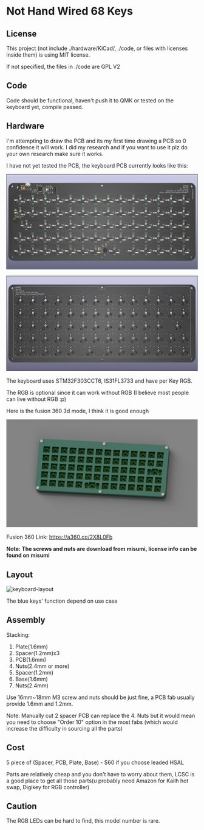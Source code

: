 # Not Hand Wired 68 Keys

## License

This project (not include ./hardware/KiCad/, ./code, or files with licenses inside them) is using MIT license.

If not specified, the files in ./code are GPL V2

## Code

Code should be functional, haven't push it to QMK or tested on the keyboard yet, compile passed.

## Hardware

I'm attempting to draw the PCB and its my first time drawing a PCB so 0 confidence it will work. I did my research and if you want to use it plz do your own research make sure it works.

I have not yet tested the PCB, the keyboard PCB currently looks like this:

![PCB_Front](./picture/PCB_Front.png)


![PCB_Back](./picture/PCB_back.png)

The keyboard uses STM32F303CCT6, IS31FL3733 and have per Key RGB. 

The RGB is optional since it can work without RGB (I believe most people can live without RGB :p)

Here is the fusion 360 3d mode, I think it is good enough

![PCB_Front](./picture/Assembly.png)

Fusion 360 Link: https://a360.co/2X8L0Fb

**Note: The screws and nuts are download from misumi, license info can be found on misumi**

## Layout

![keyboard-layout](.\picture\keyboard-layout.png)

The blue keys' function depend on use case

## Assembly

Stacking: 

1. Plate(1.6mm)
2. Spacer(1.2mm)x3
3. PCB(1.6mm)
4. Nuts(2.4mm or more)
5. Spacer(1.2mm)
6. Base(1.6mm)
7. Nuts(2.4mm)

Use 16mm~18mm M3 screw and nuts should be just fine, a PCB fab usually provide 1.6mm and 1.2mm.

Note: Manually cut 2 spacer PCB can replace the 4. Nuts but it would mean you need to choose "Order 10" option in the most fabs (which would increase the difficulty in sourcing all the parts)

## Cost

5 piece of (Spacer, PCB, Plate, Base) - $60 if you choose leaded HSAL

Parts are relatively cheap and you don't have to worry about them, LCSC is a good place to get all those parts(u probably need Amazon for Kailh hot swap, Digikey for RGB controller)



## Caution

The RGB LEDs can be hard to find, this model number is rare.